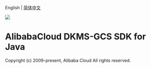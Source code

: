 English | [简体中文](README-CN.md)

![](https://aliyunsdk-pages.alicdn.com/icons/AlibabaCloud.svg)

# AlibabaCloud DKMS-GCS SDK for Java

Copyright (c) 2009-present, Alibaba Cloud All rights reserved.